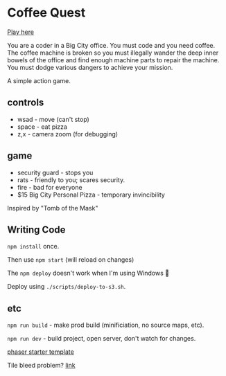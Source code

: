 # Coffee Quest

[Play here](https://sbs-game-coffee-quest.s3.amazonaws.com/index.html)

You are a coder in a Big City office.
You must code and you need coffee. The coffee machine is broken so you must illegally wander the deep inner bowels of the office and find enough machine parts to repair the machine. You must dodge various dangers to achieve your mission.

A simple action game.



## controls
- wsad - move (can't stop)
- space - eat pizza
- z,x - camera zoom (for debugging)

## game
- security guard - stops you
- rats - friendly to you; scares security.
- fire - bad for everyone
- $15 Big City Personal Pizza - temporary invincibility

Inspired by "Tomb of the Mask"

## Writing Code

`npm install` once.

Then use `npm start` (will reload on changes)

The `npm deploy` doesn't work when I'm using Windows 🤔

Deploy using `./scripts/deploy-to-s3.sh`.

## etc

`npm run build` - make prod build (minificiation, no source maps, etc).

`npm run dev` - build project, open server, don't watch for changes.

[phaser starter template](https://github.com/photonstorm/phaser3-typescript-project-template)

Tile bleed problem? [link](https://stackoverflow.com/questions/62936847/how-do-i-stop-my-tiles-from-bleeding-when-using-a-tilemap-in-phaser-3)

